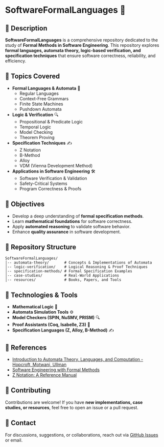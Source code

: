 # SoftwareFormalLanguages 🚀

## 📌 Description
**SoftwareFormalLanguages** is a comprehensive repository dedicated to the study of **Formal Methods in Software Engineering**. This repository explores **formal languages, automata theory, logic-based verification, and specification techniques** that ensure software correctness, reliability, and efficiency.

## 📖 Topics Covered
- **Formal Languages & Automata** 🤖
  - Regular Languages
  - Context-Free Grammars
  - Finite State Machines
  - Pushdown Automata
- **Logic & Verification** 🔍
  - Propositional & Predicate Logic
  - Temporal Logic
  - Model Checking
  - Theorem Proving
- **Specification Techniques** ✍️
  - Z Notation
  - B-Method
  - Alloy
  - VDM (Vienna Development Method)
- **Applications in Software Engineering** 🛠️
  - Software Verification & Validation
  - Safety-Critical Systems
  - Program Correctness & Proofs

## 🎯 Objectives
- Develop a deep understanding of **formal specification methods**.
- Learn **mathematical foundations** for software correctness.
- Apply **automated reasoning** to validate software behavior.
- Enhance **quality assurance** in software development.

## 📂 Repository Structure
```
SoftwareFormalLanguages/
│-- automata-theory/       # Concepts & Implementations of Automata
│-- logic-verification/    # Logical Reasoning & Proof Techniques
│-- specification-methods/ # Formal Specification Examples
│-- case-studies/          # Real-World Applications
│-- resources/             # Books, Papers, and Tools
```

## 🔧 Technologies & Tools
- **Mathematical Logic** 🧮
- **Automata Simulation Tools** ⚙️
- **Model Checkers (SPIN, NuSMV, PRISM)** 🔍
- **Proof Assistants (Coq, Isabelle, Z3)** 📜
- **Specification Languages (Z, Alloy, B-Method)** ✍️

## 📜 References
- [Introduction to Automata Theory, Languages, and Computation - Hopcroft, Motwani, Ullman](https://www.amazon.com/Introduction-Theory-Computation-3rd/dp/0321462254)
- [Software Engineering with Formal Methods](https://www.springer.com/gp/book/9783642319321)
- [Z Notation: A Reference Manual](https://link.springer.com/book/10.1007/978-1-4471-6802-6)

## 🤝 Contributing
Contributions are welcome! If you have **new implementations, case studies, or resources**, feel free to open an issue or a pull request.

## 📩 Contact
For discussions, suggestions, or collaborations, reach out via [GitHub Issues](https://github.com/Hifza-Khalid/SoftwareFormalLanguages/issues) or email.
